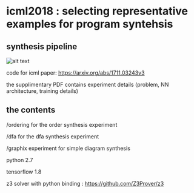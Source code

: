 # icml2018 : selecting representative examples for program syntehsis

## synthesis pipeline

![alt text]("https://raw.githubusercontent.com/evanthebouncy/icml2018_selecting_representative_examples/master/pictures/synthesis_pipeline.png")

code for icml paper: https://arxiv.org/abs/1711.03243v3

the supplimentary PDF contains experiment details (problem, NN architecture, training details)

## the contents

/ordering for the order synthesis experiment

/dfa for the dfa synthesis experiment

/graphix experiment for simple diagram synthesis

python 2.7

tensorflow 1.8

z3 solver with python binding : https://github.com/Z3Prover/z3


